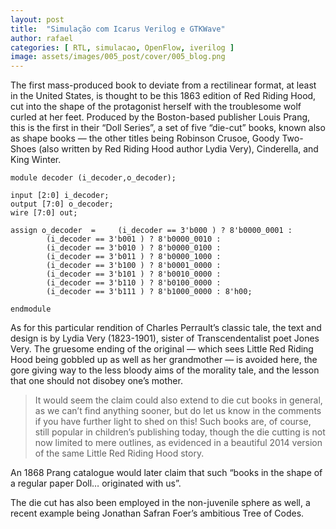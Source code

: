 ```yaml
---
layout: post
title:  "Simulação com Icarus Verilog e GTKWave"
author: rafael
categories: [ RTL, simulacao, OpenFlow, iverilog ]
image: assets/images/005_post/cover/005_blog.png
---
```

The first mass-produced book to deviate from a rectilinear format, at least in the United States, is thought to be this 1863 edition of Red Riding Hood, cut into the shape of the protagonist herself with the troublesome wolf curled at her feet. Produced by the Boston-based publisher Louis Prang, this is the first in their “Doll Series”, a set of five “die-cut” books, known also as shape books — the other titles being Robinson Crusoe, Goody Two-Shoes (also written by Red Riding Hood author Lydia Very), Cinderella, and King Winter. 

```{verilog}
module decoder (i_decoder,o_decoder);

input [2:0] i_decoder;
output [7:0] o_decoder;
wire [7:0] out;

assign o_decoder  =  	(i_decoder == 3'b000 ) ? 8'b0000_0001 : 
		(i_decoder == 3'b001 ) ? 8'b0000_0010 : 
		(i_decoder == 3'b010 ) ? 8'b0000_0100 : 
		(i_decoder == 3'b011 ) ? 8'b0000_1000 : 
		(i_decoder == 3'b100 ) ? 8'b0001_0000 : 
		(i_decoder == 3'b101 ) ? 8'b0010_0000 : 
		(i_decoder == 3'b110 ) ? 8'b0100_0000 : 
		(i_decoder == 3'b111 ) ? 8'b1000_0000 : 8'h00;
  	  	 
endmodule
```

As for this particular rendition of Charles Perrault’s classic tale, the text and design is by Lydia Very (1823-1901), sister of Transcendentalist poet Jones Very. The gruesome ending of the original — which sees Little Red Riding Hood being gobbled up as well as her grandmother — is avoided here, the gore giving way to the less bloody aims of the morality tale, and the lesson that one should not disobey one’s mother.

> It would seem the claim could also extend to die cut books in general, as we can’t find anything sooner, but do let us know in the comments if you have further light to shed on this! Such books are, of course, still popular in children’s publishing today, though the die cutting is not now limited to mere outlines, as evidenced in a beautiful 2014 version of the same Little Red Riding Hood story. 


An 1868 Prang catalogue would later claim that such “books in the shape of a regular paper Doll… originated with us”. 

The die cut has also been employed in the non-juvenile sphere as well, a recent example being Jonathan Safran Foer’s ambitious Tree of Codes. 


